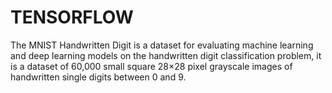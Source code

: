 # TENSORFLOW
The MNIST Handwritten Digit is a dataset for evaluating machine learning and deep learning models on the handwritten digit classification problem, it is a dataset of 60,000 small square 28×28 pixel grayscale images of handwritten single digits between 0 and 9.
